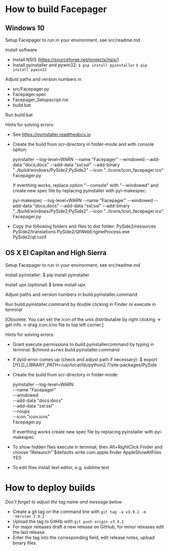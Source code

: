 # How to build Facepager
## Windows 10

Setup Facepager to run in your environment, see src/readme.md

Install software
- Install NSIS (https://sourceforge.net/projects/nsis/)
- Install pyinstaller and pywin32:
  `$ pip install pyinstaller`
  `$ pip install pywin32`

Adjust paths and version numbers in
- src/Facepager.py
- Facepager.spec
- Facepager_Setupscript.nsi
- build.bat

Run build.bat


Hints for solving errors:

- See https://pyinstaller.readthedocs.io

- Create the build from scr-directory in folder-mode and with console option:

   pyinstaller --log-level=WARN --name "Facepager" --windowed --add-data "docs;docs" --add-data "ssl;ssl" --add-binary "../build/windows/PySide2;PySide2" --icon "../icons/icon_facepager.ico" Facepager.py
	 
  If everthing works, replace option "--console" with "--windowed" and create new spec file by replacing pyinstaller with pyi-makespec:
  
   pyi-makespec --log-level=WARN --name "Facepager" --windowed --add-data "docs;docs" --add-data "ssl;ssl" --add-binary "../build/windows/PySide2;PySide2" --icon "../icons/icon_facepager.ico" Facepager.py
  
  
 - Copy the following folders and files to dist folder:
	PySide2/resources
	PySide2/translations
	PySide2/QtWebEngineProcess.exe
	PySide2/qt.conf	
		
## OS X El Capitan and High Sierra

Setup Facepager to run in your environment, see src/readme.md

Install pyinstaller:
	$ pip install pyinstaller
	
Install upx (optional)
	$ brew install upx

Adjust paths and version numbers in build.pyinstaller.command

Run build.pyinstaller.command by double clicking in Finder or execute in terminal

[Obsolete: You can set the icon of the unix distributable by right clicking -> get info -> drag icon.icns file to top left corner.]

Hints for solving errors:

- Grant execute permissions to build.pyinstallercommand by typing in terminal:
  $chmod a+rwx build.pyinstaller.command

- If dyld-error comes up (check and adjust path if necessary):
  $ export DYLD_LIBRARY_PATH=/usr/local/lib/python2.7/site-packages/PySide

- Create the build from scr-directory in folder-mode:

	pyinstaller --log-level=WARN  \
	    --name "Facepager" \
	    --windowed \
	    --add-data "docs:docs" \
	    --add-data "ssl:ssl" \
	    --noupx \
	    --icon "icon.icns" \
	    Facepager.py 

	If everthing works create new spec file by replacing pyinstaller with pyi-makespec

- To show hidden files execute in terminal, then Alt+RightClick Finder and choose "Relaunch"
    $defaults write com.apple.finder AppleShowAllFiles YES

- To edit files install text editor, e.g. sublime text		


# How to deploy builds

_Don't forget to adjust the tag name and message below_

- Create a git tag on the command line with `git tag -a v3.9.2 -m 'Version 3.9.2'`
- Upload the tag to GitHib with `git push origin v3.9.2`
- For major releases draft a new release on GitHub, for minor releases edit the last release.
- Enter the tag into the corresponding field, edit release notes, upload binary files.